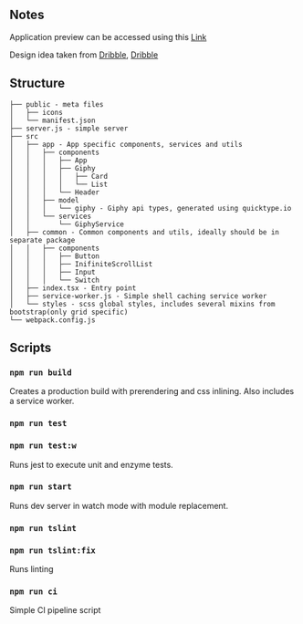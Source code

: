 
## Notes
Application preview can be accessed using this [Link](https://giphy-explorer.azurewebsites.net/)


Design idea taken from [Dribble](https://dribbble.com/shots/5815691-Grid-List-View-Switch),  [Dribble](https://dribbble.com/shots/4216362-Nox-Influencer-2)

## Structure
```
├── public - meta files
│   ├── icons
│   └── manifest.json
├── server.js - simple server
├── src
│   ├── app - App specific components, services and utils
│   │   ├── components
│   │   │   ├── App
│   │   │   ├── Giphy
│   │   │   │   ├── Card
│   │   │   │   └── List
│   │   │   └── Header
│   │   ├── model
│   │   │   └── giphy - Giphy api types, generated using quicktype.io
│   │   └── services
│   │       └── GiphyService
│   ├── common - Common components and utils, ideally should be in separate package
│   │   ├── components 
│   │   │   ├── Button
│   │   │   ├── InifiniteScrollList
│   │   │   ├── Input
│   │   │   └── Switch
│   ├── index.tsx - Entry point
│   ├── service-worker.js - Simple shell caching service worker
│   └── styles - scss global styles, includes several mixins from bootstrap(only grid specific)
└── webpack.config.js
```
## Scripts

### `npm run build`

Creates a production build with prerendering and css inlining. Also includes a service worker.

### `npm run test`
### `npm run test:w`

Runs jest to execute unit and enzyme tests.

### `npm run start`

Runs dev server in watch mode with module replacement.


### `npm run tslint`
### `npm run tslint:fix`

Runs linting

### `npm run ci`
Simple CI pipeline script

